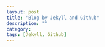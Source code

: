 ```yaml
---
layout: post
title: "Blog by Jekyll and Github"
description: ""
category: 
tags: [Jekyll, Github]
---
```

